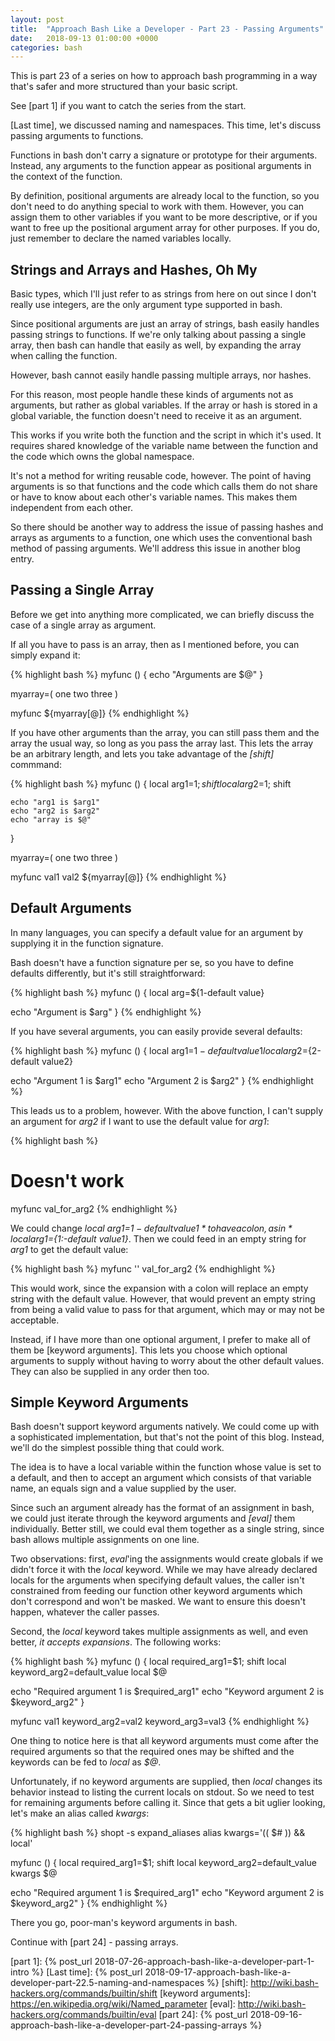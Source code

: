 ```yaml
---
layout: post
title:  "Approach Bash Like a Developer - Part 23 - Passing Arguments"
date:   2018-09-13 01:00:00 +0000
categories: bash
---
```


This is part 23 of a series on how to approach bash programming in a way
that's safer and more structured than your basic script.

See [part 1] if you want to catch the series from the start.

[Last time], we discussed naming and namespaces.  This time, let's
discuss passing arguments to functions.

Functions in bash don't carry a signature or prototype for their
arguments.  Instead, any arguments to the function appear as positional
arguments in the context of the function.

By definition, positional arguments are already local to the function,
so you don't need to do anything special to work with them.  However,
you can assign them to other variables if you want to be more
descriptive, or if you want to free up the positional argument array for
other purposes.  If you do, just remember to declare the named variables
locally.

Strings and Arrays and Hashes, Oh My
------------------------------------

Basic types, which I'll just refer to as strings from here on out since
I don't really use integers, are the only argument type supported in
bash.

Since positional arguments are just an array of strings, bash easily
handles passing strings to functions.  If we're only talking about
passing a single array, then bash can handle that easily as well, by
expanding the array when calling the function.

However, bash cannot easily handle passing multiple arrays, nor hashes.

For this reason, most people handle these kinds of arguments not as
arguments, but rather as global variables.  If the array or hash is
stored in a global variable, the function doesn't need to receive it as
an argument.

This works if you write both the function and the script in which it's
used.  It requires shared knowledge of the variable name between the
function and the code which owns the global namespace.

It's not a method for writing reusable code, however.  The point of
having arguments is so that functions and the code which calls them do
not share or have to know about each other's variable names.  This makes
them independent from each other.

So there should be another way to address the issue of passing hashes
and arrays as arguments to a function, one which uses the conventional
bash method of passing arguments.  We'll address this issue in another
blog entry.

Passing a Single Array
----------------------

Before we get into anything more complicated, we can briefly discuss the
case of a single array as argument.

If all you have to pass is an array, then as I mentioned before, you can
simply expand it:

{% highlight bash %}
myfunc () {
  echo "Arguments are $@"
}

myarray=( one two three )

myfunc ${myarray[@]}
{% endhighlight %}

If you have other arguments than the array, you can still pass them and
the array the usual way, so long as you pass the array last.  This lets
the array be an arbitrary length, and lets you take advantage of the
*[shift]* commmand:

{% highlight bash %}
myfunc () {
    local arg1=$1; shift
    local arg2=$1; shift

    echo "arg1 is $arg1"
    echo "arg2 is $arg2"
    echo "array is $@"
}

myarray=( one two three )

myfunc val1 val2 ${myarray[@]}
{% endhighlight %}

Default Arguments
-----------------

In many languages, you can specify a default value for an argument by
supplying it in the function signature.

Bash doesn't have a function signature per se, so you have to define
defaults differently, but it's still straightforward:

{% highlight bash %}
myfunc () {
  local arg=${1-default value}

  echo "Argument is $arg"
}
{% endhighlight %}

If you have several arguments, you can easily provide several defaults:

{% highlight bash %}
myfunc () {
  local arg1=${1-default value1}
  local arg2=${2-default value2}

  echo "Argument 1 is $arg1"
  echo "Argument 2 is $arg2"
}
{% endhighlight %}

This leads us to a problem, however.  With the above function, I can't
supply an argument for *arg2* if I want to use the default value for
*arg1*:

{% highlight bash %}
# Doesn't work
myfunc val_for_arg2
{% endhighlight %}

We could change *local arg1=${1-default value1}* to have a colon, as in
*local arg1=${1:-default value1}*.  Then we could feed in an empty
string for *arg1* to get the default value:

{% highlight bash %}
myfunc '' val_for_arg2
{% endhighlight %}

This would work, since the expansion with a colon will replace an empty
string with the default value.  However, that would prevent an empty
string from being a valid value to pass for that argument, which may or
may not be acceptable.

Instead, if I have more than one optional argument, I prefer to make all
of them be [keyword arguments].  This lets you choose which optional
arguments to supply without having to worry about the other default
values.  They can also be supplied in any order then too.

Simple Keyword Arguments
------------------------

Bash doesn't support keyword arguments natively.  We could come up with
a sophisticated implementation, but that's not the point of this blog.
Instead, we'll do the simplest possible thing that could work.

The idea is to have a local variable within the function whose value is
set to a default, and then to accept an argument which consists of that
variable name, an equals sign and a value supplied by the user.

Since such an argument already has the format of an assignment in bash,
we could just iterate through the keyword arguments and *[eval]* them
individually.  Better still, we could eval them together as a single
string, since bash allows multiple assignments on one line.

Two observations: first, *eval*'ing the assignments would create globals
if we didn't force it with the *local* keyword.  While we may have
already declared locals for the arguments when specifying default
values, the caller isn't constrained from feeding our function other
keyword arguments which don't correspond and won't be masked.  We want
to ensure this doesn't happen, whatever the caller passes.

Second, the *local* keyword takes multiple assignments as well, and even
better, *it accepts expansions*.  The following works:

{% highlight bash %}
myfunc () {
  local required_arg1=$1; shift
  local keyword_arg2=default_value
  local $@

  echo "Required argument 1 is $required_arg1"
  echo "Keyword argument 2 is $keyword_arg2"
}

myfunc val1 keyword_arg2=val2 keyword_arg3=val3
{% endhighlight %}

One thing to notice here is that all keyword arguments must come after
the required arguments so that the required ones may be shifted and the
keywords can be fed to *local* as *$@*.

Unfortunately, if no keyword arguments are supplied, then *local*
changes its behavior instead to listing the current locals on stdout.
So we need to test for remaining arguments before calling it.  Since
that gets a bit uglier looking, let's make an alias called *kwargs*:

{% highlight bash %}
shopt -s expand_aliases
alias kwargs='(( $# )) && local'

myfunc () {
  local required_arg1=$1; shift
  local keyword_arg2=default_value
  kwargs $@

  echo "Required argument 1 is $required_arg1"
  echo "Keyword argument 2 is $keyword_arg2"
}
{% endhighlight %}

There you go, poor-man's keyword arguments in bash.

Continue with [part 24] - passing arrays.

  [part 1]:       {% post_url 2018-07-26-approach-bash-like-a-developer-part-1-intro                      %}
  [Last time]:    {% post_url 2018-09-17-approach-bash-like-a-developer-part-22.5-naming-and-namespaces   %}
  [shift]:        http://wiki.bash-hackers.org/commands/builtin/shift
  [keyword arguments]: https://en.wikipedia.org/wiki/Named_parameter
  [eval]:         http://wiki.bash-hackers.org/commands/builtin/eval
  [part 24]:      {% post_url 2018-09-16-approach-bash-like-a-developer-part-24-passing-arrays            %}
